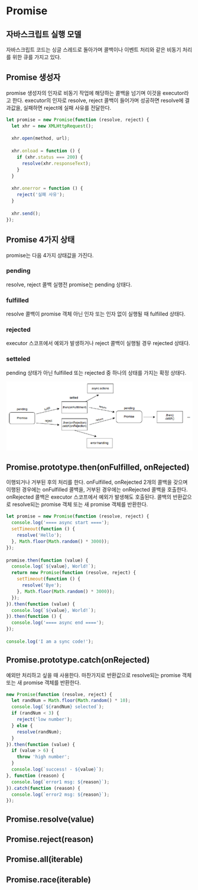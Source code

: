 # Promise

## 자바스크립트 실행 모델

자바스크립트 코드는 싱글 스레드로 돌아가며 콜백이나 이벤트 처리와 같은 비동기 처리를 위한 큐를 가지고 있다.

## Promise 생성자

promise 생성자의 인자로 비동기 작업에 해당하는 콜백을 넘기며 이것을 executor라고 한다. executor의 인자로 resolve, reject 콜백이 들어가며 성공하면 resolve에 결과값을, 실패하면 reject에 실패 사유를 전달한다.

``` javascript
let promise = new Promise(function (resolve, reject) {
  let xhr = new XMLHttpRequest();

  xhr.open(method, url);

  xhr.onload = function () {
    if (xhr.status === 200) {
      resolve(xhr.responseText);
    }
  }

  xhr.onerror = function () {
    reject('실패 사유');
  }

  xhr.send();
});
```

## Promise 4가지 상태

promise는 다음 4가지 상태값을 가진다.

### pending

resolve, reject 콜백 실행전 promise는 pending 상태다.

### fulfilled

resolve 콜백이 promise 객체 아닌 인자 또는 인자 없이 실행될 때 fulfilled 상태다.

### rejected

executor 스코프에서 예외가 발생하거나 reject 콜백이 실행될 경우 rejected 상태다.

### setteled

pending 상태가 아닌 fulfilled 또는 rejected 중 하나의 상태를 가지는 확정 상태다.

![promise](./promises.png "출처: MDN")

## Promise.prototype.then(onFulfilled, onRejected)

이행되거나 거부된 후의 처리를 한다. onFulfilled, onRejected 2개의 콜백을 갖으며 이행된 경우에는 onFulfilled 콜백을, 거부된 경우에는 onRejected 콜백을 호출한다. onRejected 콜백은 executor 스코프에서 예외가 발생해도 호출된다. 콜백의 반환값으로 resolve되는 promise 객체 또는 새 promise 객체를 반환한다.

``` javascript
let promise = new Promise(function (resolve, reject) {
  console.log('==== async start ====');
  setTimeout(function () {
    resolve('Hello');
  }, Math.floor(Math.random() * 3000));
});

promise.then(function (value) {
  console.log(`${value}, World!`);
  return new Promise(function (resolve, reject) {
    setTimeout(function () {
      resolve('Bye');
    }, Math.floor(Math.random() * 3000));
  });
}).then(function (value) {
  console.log(`${value}, World!`);
}).then(function () {
  console.log('==== async end ====');
});

console.log('I am a sync code!');
```

## Promise.prototype.catch(onRejected)

예외만 처리하고 싶을 때 사용한다. 마찬가지로 반환값으로 resolve되는 promise 객체 또는 새 promise 객체를 반환한다.

``` javascript
new Promise(function (resolve, reject) {
  let randNum = Math.floor(Math.random() * 10);
  console.log(`${randNum} selected`);
  if (randNum < 3) {
    reject('low number');
  } else {
    resolve(randNum);
  }
}).then(function (value) {
  if (value > 6) {
    throw 'high number';
  }
  console.log(`success! - ${value}`);  
}, function (reason) {
  console.log(`error1 msg: ${reason}`);
}).catch(function (reason) {
  console.log(`error2 msg: ${reason}`);
});
```

## Promise.resolve(value)

## Promise.reject(reason)

## Promise.all(iterable)

## Promise.race(iterable)